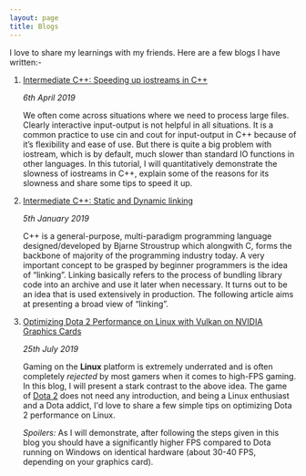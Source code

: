 ```yaml
---
layout: page
title: Blogs
---
```


I love to share my learnings with my friends. Here are a few blogs I have written:-

1. [Intermediate C++: Speeding up iostreams in C++](https://dasayan05.github.io/blog-tut/2019/04/06/speeding-up-iostreams-in-c++.html)
	
	*6th April 2019*

	We often come across situations where we need to process large files. Clearly interactive input-output is not helpful in all situations. It is a common practice to use cin and cout for input-output in C++ because of it’s flexibility and ease of use. But there is quite a big problem with iostream, which is by default, much slower than standard IO functions in other languages. In this tutorial, I will quantitatively demonstrate the slowness of iostreams in C++, explain some of the reasons for its slowness and share some tips to speed it up.

1. [Intermediate C++: Static and Dynamic linking](https://dasayan05.github.io/blog-tut/2019/01/05/linking-in-c++.html)

	*5th January 2019*

	C++ is a general-purpose, multi-paradigm programming language designed/developed by Bjarne Stroustrup which alongwith C, forms the backbone of majority of the programming industry today. A very important concept to be grasped by beginner programmers is the idea of “linking”. Linking basically refers to the process of bundling library code into an archive and use it later when necessary. It turns out to be an idea that is used extensively in production. The following article aims at presenting a broad view of “linking”.

1.	[Optimizing Dota 2 Performance on Linux with Vulkan on NVIDIA Graphics Cards](https://github.com/DarkStar1997/darkstar1997.github.io/blob/master/_posts/Blogs/OptimizeDota.html)

	*25th July 2019*

	Gaming on the **Linux** platform is extremely underrated and is often completely *rejected* by most gamers when it comes to high-FPS gaming. In this blog, I will present a stark contrast to the above idea. The game of [Dota 2](https://www.dota2.com/play/) does not need any introduction, and being a Linux enthusiast and a Dota addict, I'd love to share a few simple tips on optimizing Dota 2 performance on Linux.

	*Spoilers:* As I will demonstrate, after following the steps given in this blog you should have a significantly higher FPS compared to Dota running on Windows on identical hardware (about 30-40 FPS, depending on your graphics card).